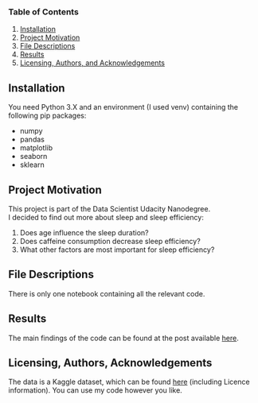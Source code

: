 ### Table of Contents

1. [Installation](#installation)
2. [Project Motivation](#motivation)
3. [File Descriptions](#files)
4. [Results](#results)
5. [Licensing, Authors, and Acknowledgements](#licensing)

## Installation <a name="installation"></a>

You need Python 3.X and an environment (I used venv) containing the following pip packages:

- numpy
- pandas
- matplotlib
- seaborn
- sklearn

## Project Motivation<a name="motivation"></a>

This project is part of the Data Scientist Udacity Nanodegree.  
I decided to find out more about sleep and sleep efficiency:

1. Does age influence the sleep duration?
2. Does caffeine consumption decrease sleep efficiency?
3. What other factors are most important for sleep efficiency?

## File Descriptions <a name="files"></a>

There is only one notebook containing all the relevant code.

## Results<a name="results"></a>

The main findings of the code can be found at the post
available [here](http://schumacher.pythonanywhere.com/udacity/blogpost).

## Licensing, Authors, Acknowledgements<a name="licensing"></a>

The data is a Kaggle dataset, which can be
found [here](https://www.kaggle.com/datasets/equilibriumm/sleep-efficiency/) (including Licence information).
You can use my code however you like.